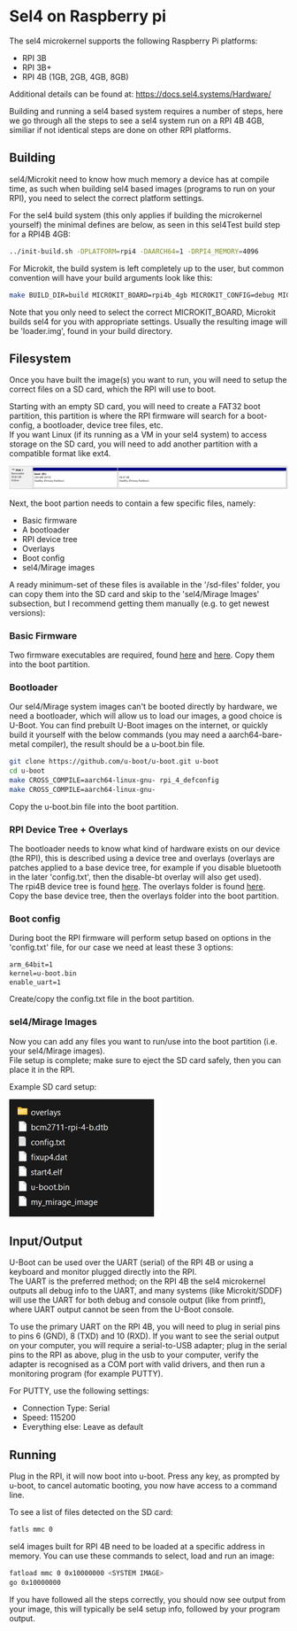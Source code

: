 # Sel4 on Raspberry pi
The sel4 microkernel supports the following Raspberry Pi platforms:
- RPI 3B
- RPI 3B+
- RPI 4B (1GB, 2GB, 4GB, 8GB)

Additional details can be found at: https://docs.sel4.systems/Hardware/

Building and running a sel4 based system requires a number of steps, here we go through all the steps to see a sel4 system run on a RPI 4B 4GB, similiar if not identical steps are done on other RPI platforms.

## Building
sel4/Microkit need to know how much memory a device has at compile time, as such when building sel4 based images (programs to run on your RPI), you need to select the correct platform settings.

For the sel4 build system (this only applies if building the microkernel yourself) the minimal defines are below, as seen in this sel4Test build step for a RPI4B 4GB:
```bash
../init-build.sh -DPLATFORM=rpi4 -DAARCH64=1 -DRPI4_MEMORY=4096
```

For Microkit, the build system is left completely up to the user, but common convention will have your build arguments look like this:
```bash
make BUILD_DIR=build MICROKIT_BOARD=rpi4b_4gb MICROKIT_CONFIG=debug MICROKIT_SDK=./../microkit-sdk-2.0.1
```
Note that you only need to select the correct MICROKIT_BOARD, Microkit builds sel4 for you with appropriate settings.
Usually the resulting image will be 'loader.img', found in your build directory.

## Filesystem
Once you have built the image(s) you want to run, you will need to setup the correct files on a SD card, which the RPI will use to boot.

Starting with an empty SD card, you will need to create a FAT32 boot partition, this partition is where the RPI firmware will search for a boot-config, a bootloader, device tree files, etc.
<br>
If you want Linux (if its running as a VM in your sel4 system) to access storage on the SD card, you will need to add another partition
with a compatible format like ext4.

![Example SD card formatting](res/example-format.png)

Next, the boot partion needs to contain a few specific files, namely:
- Basic firmware
- A bootloader
- RPI device tree
- Overlays
- Boot config
- sel4/Mirage images

A ready minimum-set of these files is available in the '/sd-files' folder, you can copy them into the SD card and skip to the 'sel4/Mirage Images' subsection, but I recommend getting them manually (e.g. to get newest versions):

### Basic Firmware
Two firmware executables are required, found [here](https://github.com/raspberrypi/firmware/blob/master/boot/start4.elf) and [here](https://github.com/raspberrypi/firmware/blob/master/boot/fixup4.dat).
Copy them into the boot partition.

### Bootloader
Our sel4/Mirage system images can't be booted directly by hardware, we need a bootloader, which will allow us to load our images, a good choice is U-Boot. You can find prebuilt U-Boot images on the internet, or quickly build it yourself with the below commands (you may need a aarch64-bare-metal compiler), the result should be a u-boot.bin file.
```bash
git clone https://github.com/u-boot/u-boot.git u-boot
cd u-boot
make CROSS_COMPILE=aarch64-linux-gnu- rpi_4_defconfig
make CROSS_COMPILE=aarch64-linux-gnu-
```
Copy the u-boot.bin file into the boot partition.

### RPI Device Tree + Overlays
The bootloader needs to know what kind of hardware exists on our device (the RPI), this is described using a device tree and overlays (overlays are patches applied to a base device tree, for example if you disable bluetooth in the later 'config.txt', then the disable-bt overlay will also get used).
<br>The rpi4B device tree is found [here](https://github.com/raspberrypi/firmware/blob/master/boot/bcm2711-rpi-4-b.dtb). The overlays folder is found [here](https://github.com/raspberrypi/firmware/tree/master/boot/overlays).
<br>Copy the base device tree, then the overlays folder into the boot partition.

### Boot config
During boot the RPI firmware will perform setup based on options in the 'config.txt' file, for our case we need at least these 3 options:
```
arm_64bit=1
kernel=u-boot.bin
enable_uart=1
```
Create/copy the config.txt file in the boot partition.

### sel4/Mirage Images
Now you can add any files you want to run/use into the boot partition (i.e. your sel4/Mirage images). 
<br>File setup is complete; make sure to eject the SD card safely, then you can place it in the RPI.

Example SD card setup:

![Example SD card files](res/example-files.png)

## Input/Output
U-Boot can be used over the UART (serial) of the RPI 4B or using a keyboard and monitor plugged directly into the RPI.<br>
The UART is the preferred method; on the RPI 4B the sel4 microkernel outputs all debug info to the UART, and many systems (like Microkit/SDDF) 
will use the UART for both debug and console output (like from printf), where UART output cannot be seen from the U-Boot console.

To use the primary UART on the RPI 4B, you will need to plug in serial pins to pins 6 (GND), 8 (TXD) and 10 (RXD). 
If you want to see the serial output on your computer, you will require a serial-to-USB adapter; plug in the serial pins to the RPI as above, 
plug in the usb to your computer, verify the adapter is recognised as a COM port with valid drivers, and then run a monitoring program (for example PUTTY).<br>

For PUTTY, use the following settings:
- Connection Type: Serial
- Speed: 115200
- Everything else: Leave as default

## Running
Plug in the RPI, it will now boot into u-boot. Press any key, as prompted by u-boot, to cancel automatic booting, you now have access to a command line.

To see a list of files detected on the SD card:
```bash
fatls mmc 0
```

sel4 images built for RPI 4B need to be loaded at a specific address in memory. 
You can use these commands to select, load and run an image:
```bash
fatload mmc 0 0x10000000 <SYSTEM IMAGE>
go 0x10000000
```

If you have followed all the steps correctly, you should now see output from your image, this will typically be sel4 setup info, followed by your program output. 

